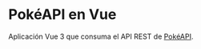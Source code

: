 # PokéAPI en Vue

Aplicación Vue 3 que consuma el API REST de [PokéAPI](https://pokeapi.co/docs/v2).
